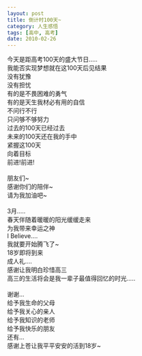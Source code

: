 ```yaml
---
layout: post
title: 倒计时100天~
category: 人生感悟
tags: [高中, 高考]
date: 2010-02-26
---
```


今天是距高考100天的盛大节日.....  
我能否实现梦想就在这100天后见结果  
没有犹豫  
没有担忧  <!-- more -->  
有的是不畏困难的勇气  
有的是天生我材必有用的自信  
不问行不行  
只问够不够努力  
过去的100天已经过去  
未来的100天还在我的手中  
紧握这100天  
向着目标  
前进!前进!
<br>
<br>
朋友们~  
感谢你们的陪伴~  
请为我加油吧~
<br>
<br>
3月.....  
春天伴随着暖暖的阳光缓缓走来  
为我带来幸运之神  
I Believe....  
我就要开始腾飞了~  
18岁即将到来  
成人礼....  
感谢让我明白珍惜高三  
高三的生活将会是我一辈子最值得回忆的时光.....
<br>
<br>
谢谢...  
给予我生命的父母  
给予我关心的亲人  
给予我知识的老师  
给予我快乐的朋友  
还有...  
感谢上苍让我平平安安的活到18岁~